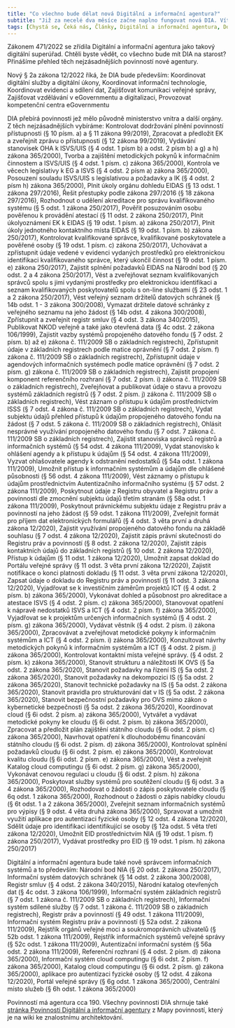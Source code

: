 ```yaml
---
title: "Co všechno bude dělat nová Digitální a informační agentura?"
subtitle: "Již za necelé dva měsíce začne naplno fungovat nová DIA. Víte ale, co vše bude muset řešit a jaké budou její povinnosti a pravomoci? Máme pro vás unikátní přehled."
tags: [Chystá se, Čeká nás, Články, Digitální a informační agentura, Dobré vědět, eGovernment, Informace, Naše práce, Nepřehlédněte, Povinnosti, Projekt Mapa povinností, Rozbory, Řízení EG, Zajímavosti]
---
```




Zákonem 471/2022 se zřídila Digitální a informační agentura jako takový digitální superúřad. Chtěli byste vědět, co všechno bude mít DIA na starost? Přinášíme přehled těch nejzásadnějších povinností nové agentury.


<!-- more -->

Nový § 2a zákona 12/2022 říká, že DIA bude především: Koordinovat digitální služby a digitální úkony, Koordinovat informační technologie, Koordinovat evidenci a sdílení dat, Zajišťovat komunikaci veřejné správy, Zajišťovat vzdělávání v eGovernmentu a digitalizaci, Provozovat kompetenční centra eGovernmentu


DIA přebírá povinnosti jež mělo původně ministerstvo vnitra a další orgány. Z těch nejzásadnějších vybíráme: Kontrolovat dodržování plnění povinností přístupnosti (§ 10 písm. a) a § 11 zákona 99/2019), Zpracovat a předložit EK a zveřejnit zprávu o přístupnosti (§ 12 zákona 99/2019), Vydávání stanovisek OHA k ISVS/UIS (§ 4 odst. 1 písm b) a odst. 2 písm b) a g) a h) zákona 365/2000), Tvorba a zajištění metodických pokynů k informačním činnostem a ISVS/UIS (§ 4 odst. 1 písm. c) zákona 365/2000), Kontrola ve věcech legislativy k EG a ISVS (§ 4 odst. 2 písm a) zákona 365/2000), Posouzení souladu ISVS/UIS s legislativou a požadavky a IK (§ 4 odst. 2 písm h) zákona 365/2000), Plnit úkoly orgánu dohledu EIDAS (§ 13 odst. 1 zákona 297/2016), Řešit přestupky podle zákona 297/2016 (§ 18 zákona 297/2016), Rozhodnout o udělení akreditace pro správu kvalifikovaného systému (§ 5 odst. 1 zákona 250/2017), Pověřit posuzováním osobu pověřenou k provádění atestací (§ 11 odst. 2 zákona 250/2017), Plnit úkolyoznámení EK k EIDAS (§ 19 odst. 1 písm. a) zákona 250/2017), Plnit úkoly jednotného kontaktního místa EIDAS (§ 19 odst. 1 písm. b) zákona 250/2017), Kontrolovat kvalifikované správce, kvalifikované poskytovatele a pověřené osoby (§ 19 odst. 1 písm. c) zákona 250/2017), Uchovávat a zpřístupnit údaje vedené v evidenci vydaných prostředků pro elektronickou identifikaci kvalifikovaného správce, který ukončil činnost (§ 19 odst. 1 písm. e) zákona 250/2017), Zajistit splnění požadavků EIDAS na Národní bod (§ 20 odst. 2 a 4 zákona 250/2017), Vést a zveřejňovat seznam kvalifikovaných správců spolu s jimi vydanými prostředky pro elektronickou identifikaci a seznam kvalifikovaných poskytovatelů spolu s on-line službami (§ 23 odst. 1 a 2 zákona 250/2017), Vést veřejný seznam držitelů datových schránek (§ 14b odst. 1 - 3 zákona 300/2008), Vymazat držitele datové schránky z veřejného seznamu na jeho žádost (§ 14b odst. 4 zákona 300/2008), Zpřístupnit a zveřejnit registr smluv (§ 4 odst. 3 zákona 340/2015), Publikovat NKOD veřejně a také jako otevřená data (§ 4c odst. 2 zákona 106/1999), Zajistit vazby systémů propojeného datového fondu (§ 7 odst. 2 písm. b) až e) zákona č. 111/2009 SB o základních registrech), Zpřístupnit údaje v základních registrech podle matice oprávnění (§ 7 odst. 2 písm. f) zákona č. 111/2009 SB o základních registrech), Zpřístupnit údaje v agendových informačních systémech podle matice oprávnění (§ 7 odst. 2 písm. g) zákona č. 111/2009 SB o základních registrech), Zajistit propojení komponent referenčního rozhraní (§ 7 odst. 2 písm. i) zákona č. 111/2009 SB o základních registrech), Zveřejňovat a publikovat údaje o stavu a provozu systémů základních registrů (§ 7 odst. 2 písm. j) zákona č. 111/2009 SB o základních registrech), Vést záznam o přístupu k údajům prostřednictvím ISSS (§ 7 odst. 4 zákona č. 111/2009 SB o základních registrech), Vydat subjektu údajů přehled přístupů k údajům propojeného datového fondu na žádost (§ 7 odst. 5 zákona č. 111/2009 SB o základních registrech), Ohlásit nesprávné využívání propojeného datového fondu (§ 7 odst. 7 zákona č. 111/2009 SB o základních registrech), Zajistit stanoviska správců registrů a informačních systémů (§ 54 odst. 4 zákona 111/2009), Vydat stanovisko k ohlášení agendy a k přístupu k údajům (§ 54 odst. 4 zákona 111/2009), Vyzvat ohlašovatele agendy k odstranění nedostatků (§ 54a odst. 1 zákona 111/2009), Umožnit přístup k informačním systémům a údajům dle ohlášené působnosti (§ 56 odst. 4 zákona 111/2009), Vést záznamy o přístupu k údajům prostřednictvím Autentizačního informačního systému (§ 57 odst. 2 zákona 111/2009), Poskytnout údaje z Registru obyvatel a Registru práv a povinností dle zmocnění subjektu údajů třetím stranám (§ 58a odst. 1 zákona 111/2009), Poskytnout právnickému subjektu údaje z Registru práv a povinností na jeho žádost (§ 59 odst. 1 zákona 111/2009), Zveřejnit formát pro příjem dat elektronických formulářů (§ 4 odst. 3 věta první a druhá zákona 12/2020), Zajistit využívání propojeného datového fondu na základě souhlasu (§ 7 odst. 4 zákona 12/2020), Zajistit zápis právní skutečnosti do Registru práv a povinností (§ 8 odst. 2 zákona 12/2020), Zajistit zápis kontaktních údajů do základních registrů (§ 10 odst. 2 zákona 12/2020), Přístup k údajům (§ 11 odst. 1 zákona 12/2020), Umožnit zapsat doklad do Portálu veřejné správy (§ 11 odst. 3 věta první zákona 12/2020), Zajistit notifikace o konci platnosti dokladu (§ 11 odst. 3 věta první zákona 12/2020), Zapsat údaje o dokladu do Registru práv a povinností (§ 11 odst. 3 zákona 12/2020), Vyjadřovat se k investičním záměrům projektů ICT (§ 4 odst. 2 písm. b) zákona 365/2000), Vykonávat dohled a působnost pro akreditace a atestace ISVS (§ 4 odst. 2 písm. c) zákona 365/2000), Stanovovat opatření k nápravě nedostatků ISVS a ICT (§ 4 odst. 2 písm. f) zákona 365/2000), Vyjadřovat se k projektům určených informačních systémů (§ 4 odst. 2 písm. g) zákona 365/2000), Vydávat věstník (§ 4 odst. 2 písm. i) zákona 365/2000), Zpracovávat a zveřejňovat metodické pokyny k informačním systémům a ICT (§ 4 odst. 2 písm. i) zákona 365/2000), Konzultovat návrhy metodických pokynů k informačním systémům a ICT (§ 4 odst. 2 písm. j) zákona 365/2000), Kontrolovat kontaktní místa veřejné správy. (§ 4 odst. 2 písm. k) zákona 365/2000), Stanovit strukturu a náležitosti IK OVS (§ 5a odst. 2 zákona 365/2020), Stanovit požadavky na řízení IS (§ 5a odst. 2 zákona 365/2020), Stanovit požadavky na dekompozici IS (§ 5a odst. 2 zákona 365/2020), Stanovit technické požadavky na IS (§ 5a odst. 2 zákona 365/2020), Stanovit pravidla pro strukturování dat v IS (§ 5a odst. 2 zákona 365/2020), Stanovit bezpečnostní požadavky pro OVS mimo zákon o kybernetické bezpečnosti (§ 5a odst. 2 zákona 365/2020), Koordinovat cloud (§ 6i odst. 2 písm. a) zákona 365/2000), Vytvářet a vydávat metodické pokyny ke cloudu (§ 6i odst. 2 písm. b) zákona 365/2000), Zpracovat a předložit plán zajištění státního cloudu (§ 6i odst. 2 písm. c) zákona 365/2000), Navrhovat opatření k dlouhodobému financování státního cloudu (§ 6i odst. 2 písm. d) zákona 365/2000), Kontrolovat splnění požadavků cloudu (§ 6i odst. 2 písm. e) zákona 365/2000), Kontrolovat kvalitu cloudu (§ 6i odst. 2 písm. e) zákona 365/2000), Vést a zveřejnit Katalog cloud computingu (§ 6i odst. 2 písm. g) zákona 365/2000), Vykonávat cenovou regulaci u cloudu (§ 6i odst. 2 písm. h) zákona 365/2000), Poskytovat služby systémů pro soutěžení cloudu (§ 6j odst. 3 a 4 zákona 365/2000), Rozhodovat o žádosti o zápis poskytovatele cloudu (§ 6q odst. 1 zákona 365/2000), Rozhodnout o žádosti o zápis nabídky cloudu (§ 6t odst. 1 a 2 zákona 365/2000), Zveřejnit seznam informačních systémů pro výpisy (§ 9 odst. 4 věta druhá zákona 365/2000), Spravovat a umožnit využití aplikace pro autentizaci fyzické osoby (§ 12 odst. 4 zákona 12/2020), Sdělit údaje pro identifikaci identifikující se osoby (§ 12a odst. 5 věta třetí zákona 12/2020), Umožnit EID prostřednictvím NIA (§ 19 odst. 1 písm. f) zákona 250/2017), Vydávat prostředky pro EID (§ 19 odst. 1 písm. h) zákona 250/2017)




Digitální a informační agentura bude také nově správcem informačních systémů a to především: Národní bod NIA (§ 20 odst. 2 zákona 250/2017), Informační systém datových schránek (§ 14 odst. 2 zákona 300/2008), Registr smluv (§ 4 odst. 2 zákona 340/2015), Národní katalog otevřených dat (§ 4c odst. 3 zákona 106/1999), Informační systém základních registrů (§ 7 odst. 1 zákona č. 111/2009 SB o základních registrech), Informační systém sdílené služby (§ 7 odst. 1 zákona č. 111/2009 SB o základních registrech), Registr práv a povinností (§ 49 odst. 1 zákona 111/2009), Informační systém Registru práv a povinností (§ 52a odst. 2 zákona 111/2009), Rejstřík orgánů veřejné moci a soukromoprávních uživatelů (§ 52b odst. 1 zákona 111/2009), Rejstřík informačních systémů veřejné správy (§ 52c odst. 1 zákona 111/2009), Autentizační informační systém (§ 56a odst. 2 zákona 111/2009), Referenční rozhraní (§ 4 odst. 2 písm. d) zákona 365/2000), Informační systém cloud computingu (§ 6i odst. 2 písm. f) zákona 365/2000), Katalog cloud computingu (§ 6i odst. 2 písm. g) zákona 365/2000), aplikace pro autentizaci fyzické osoby (§ 12 odst. 4 zákona 12/2020), Portál veřejné správy (§ 6g odst. 1 zákona 365/2000), Centrální místo služeb (§ 6h odst. 1 zákona 365/2000)

Povinností má agentura cca 190. Všechny povinnosti DIA shrnuje také [stránka Povinnosti Digitální a informační agentury](https://architektovani.tiddlyhost.com/#Povinnosti%20DIA.csv) z Mapy povinností, který je na wiki ke znalostnímu architektování.
